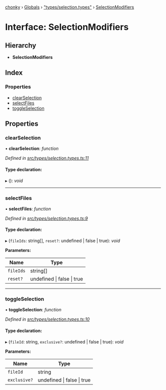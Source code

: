 [chonky](../README.md) › [Globals](../globals.md) › ["types/selection.types"](../modules/_types_selection_types_.md) › [SelectionModifiers](_types_selection_types_.selectionmodifiers.md)

# Interface: SelectionModifiers

## Hierarchy

* **SelectionModifiers**

## Index

### Properties

* [clearSelection](_types_selection_types_.selectionmodifiers.md#clearselection)
* [selectFiles](_types_selection_types_.selectionmodifiers.md#selectfiles)
* [toggleSelection](_types_selection_types_.selectionmodifiers.md#toggleselection)

## Properties

###  clearSelection

• **clearSelection**: *function*

*Defined in [src/types/selection.types.ts:11](https://github.com/TimboKZ/Chonky/blob/4792a84/src/types/selection.types.ts#L11)*

#### Type declaration:

▸ (): *void*

___

###  selectFiles

• **selectFiles**: *function*

*Defined in [src/types/selection.types.ts:9](https://github.com/TimboKZ/Chonky/blob/4792a84/src/types/selection.types.ts#L9)*

#### Type declaration:

▸ (`fileIds`: string[], `reset?`: undefined | false | true): *void*

**Parameters:**

Name | Type |
------ | ------ |
`fileIds` | string[] |
`reset?` | undefined &#124; false &#124; true |

___

###  toggleSelection

• **toggleSelection**: *function*

*Defined in [src/types/selection.types.ts:10](https://github.com/TimboKZ/Chonky/blob/4792a84/src/types/selection.types.ts#L10)*

#### Type declaration:

▸ (`fileId`: string, `exclusive?`: undefined | false | true): *void*

**Parameters:**

Name | Type |
------ | ------ |
`fileId` | string |
`exclusive?` | undefined &#124; false &#124; true |
